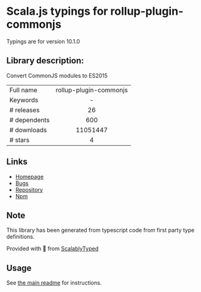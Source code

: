 
# Scala.js typings for rollup-plugin-commonjs

Typings are for version 10.1.0

## Library description:
Convert CommonJS modules to ES2015

|                    |                 |
| ------------------ | :-------------: |
| Full name          | rollup-plugin-commonjs |
| Keywords           | - |
| # releases         | 26 |
| # dependents       | 600 |
| # downloads        | 11051447 |
| # stars            | 4 |

## Links
- [Homepage](https://github.com/rollup/rollup-plugin-commonjs)
- [Bugs](https://github.com/rollup/rollup-plugin-commonjs/issues)
- [Repository](https://github.com/rollup/rollup-plugin-commonjs)
- [Npm](https://www.npmjs.com/package/rollup-plugin-commonjs)
    


## Note
This library has been generated from typescript code from first party type definitions.

Provided with :purple_heart: from [ScalablyTyped](https://github.com/oyvindberg/ScalablyTyped)

## Usage
See [the main readme](../../readme.md) for instructions.



